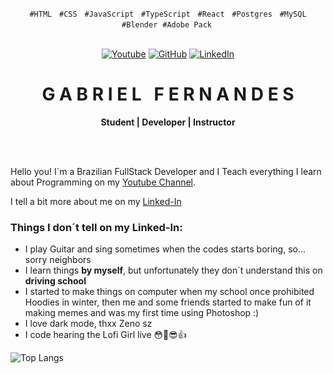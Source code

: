 <p align="center">
  <code>#HTML</code> &nbsp; <code>#CSS</code> &nbsp; <code>#JavaScript</code> &nbsp; <code>#TypeScript</code> &nbsp; <code>#React</code> &nbsp; <code>#Postgres</code> &nbsp; <code>#MySQL</code> &nbsp;<code>#Blender</code> &nbsp;<code>#Adobe Pack</code> &nbsp;
</p>

<br/>

<!-- Icons -->
<div align="center">
  <a href="https://www.youtube.com/channel/UCblely93wOCb_SvE_HOpOEA" title="Learn With Me">
    <img alt="Youtube" src="https://img.shields.io/youtube/channel/subscribers/UCblely93wOCb_SvE_HOpOEA?label=YouTube&logo=youtube&style=flat&logo=appveyor"></a>
  <a href="https://www.instagram.com/ogabrielfernandez/" title="Follow Me">
    <img src="https://img.shields.io/badge/Instagram-%20%20-orange" alt="GitHub" /></a>
  <a href="https://www.linkedin.com/in/seufernandez/" title="Hire me">
    <img alt="LinkedIn" src="https://img.shields.io/badge/Linked--In-%20%20%20%20-blue"></a>
</div>

<!-- Title -->
<div align="center">
  <h1 align="center">G A B R I E L &nbsp; F E R N A N D E S</h1>
  <b>Student | Developer | Instructor </b>
</div>

<br/>

<!-- Main Content -->
<p align="justify">
  &nbsp;&nbsp;&nbsp;&nbsp;
  
  Hello you! I´m a Brazilian FullStack Developer and I Teach everything I learn about Programming on my [Youtube Channel](https://www.youtube.com/channel/UCblely93wOCb_SvE_HOpOEA).

 I tell a bit more about me on my [Linked-In](https://www.linkedin.com/in/seufernandez/)
</p>


### Things I don´t tell on my Linked-In:

- I play Guitar and sing sometimes when the codes starts boring, so... sorry neighbors
- I learn things **by myself**, but unfortunately they don´t understand this on **driving school**
- I started to make things on computer when my school once prohibited Hoodies in winter, then me and some friends started to make fun of it making memes and was my first time using Photoshop :)
- I love dark mode, thxx Zeno sz
- I code hearing the Lofi Girl live 😳🤝😎👍

![Top Langs](https://github-readme-stats.vercel.app/api/top-langs/?username=seufernandez&layout=compact&theme=dracula&hide=html,java,Objective-C)


